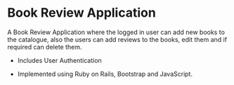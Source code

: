 # Book Review Application

A Book Review Application where the logged in user can add new books to the catalogue, also the users can add reviews to the books, edit them and if required can delete them.

* Includes User Authentication

* Implemented using Ruby on Rails, Bootstrap and JavaScript.
